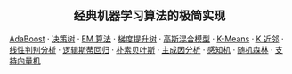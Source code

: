 <h2 align="center">经典机器学习算法的极简实现</h2>

[AdaBoost](AdaBoost/adaboost.py) ·
[决策树](DecisionTree/decision_tree.py) ·
[EM 算法](EM/em.py) ·
[梯度提升树](GBDT/gbdt.py) ·
[高斯混合模型](GMM/gmm.py) ·
[K-Means](KMeans/kmeans.py) ·
[K 近邻](KNN/knn.py) ·
[线性判别分析](LDA/lda.py) ·
[逻辑斯蒂回归](LogisticRegression/logistic_regression.py) ·
[朴素贝叶斯](NaiveBayes/naive_bayes.py) ·
[主成因分析](PCA/pca.py) ·
[感知机](Perceptron/perceptron.py) ·
[随机森林](RandomForest/random_forest.py) ·
[支持向量机](SVM/svm.py)
